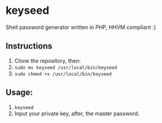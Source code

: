 keyseed
=======

Shell password generator written in PHP, HHVM compliant :)

Instructions
---
1. Clone the repository, then:
2. `sudo mv keyseed /usr/local/bin/keyseed`
3. `sudo chmod +x /usr/local/bin/keyseed`

Usage:
---
1. `keyseed`
2. Input your private key, after, the master password.
